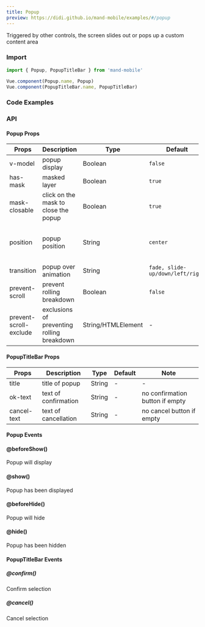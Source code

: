 ```yaml
---
title: Popup
preview: https://didi.github.io/mand-mobile/examples/#/popup
---
```


Triggered by other controls, the screen slides out or pops up a custom content area

### Import

```javascript
import { Popup, PopupTitleBar } from 'mand-mobile'

Vue.component(Popup.name, Popup)
Vue.component(PopupTitleBar.name, PopupTitleBar)
```

### Code Examples
<!-- DEMO -->

### API

#### Popup Props
|Props | Description | Type | Default | Note|
|----|-----|------|------|------|
|v-model|popup display|Boolean|`false`|-|
|has-mask|masked layer|Boolean|`true`|-|
|mask-closable|click on the mask to close the popup|Boolean|`true`|-|
|position|popup position|String|`center`|`center`, `top`, `bottom`, `left`, `right`|
|transition|popup over animation|String|`fade, slide-up/down/left/right`|-|
|prevent-scroll|prevent rolling breakdown|Boolean|`false`|-|
|prevent-scroll-exclude|exclusions of preventing rolling breakdown|String/HTMLElement|-|-|

#### PopupTitleBar Props
|Props | Description | Type | Default | Note|
|----|-----|------|------|------|
|title|title of popup|String|-|-|
|ok-text|text of confirmation|String|-|no confirmation button if empty|
|cancel-text|text of cancellation|String|-|no cancel button if empty|

#### Popup Events

#### @beforeShow()
Popup will display

#### @show()
Popup has been displayed

#### @beforeHide()
Popup will hide

#### @hide()
Popup has been hidden

#### PopupTitleBar Events

##### @confirm()
Confirm selection

##### @cancel()
Cancel selection

